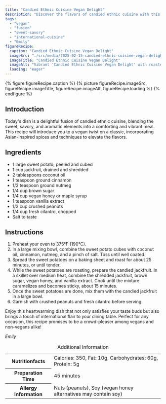 ```yaml
---
title: "Candied Ethnic Cuisine Vegan Delight"
description: "Discover the flavors of candied ethnic cuisine with this vegan delight, blending sweet potatoes, candied jackfruit, and spices for a unique meal."
tags:
  - "vegan"
  - "fusion"
  - "sweet-savory"
  - "international-cuisine"
  - "Emily"
figureRecipe: 
  caption: "Candied Ethnic Cuisine Vegan Delight"
  imageSrc: "./src/media/2025-02-15-candied-ethnic-cuisine-vegan-delight-1916.png"
  imageTitle: "Candied Ethnic Cuisine Vegan Delight"
  imageAlt: "Vibrant 'Candied Ethnic Cuisine Vegan Delight' with roasted sweet potato and caramelized jackfruit, garnished with peanuts and cilantro on a minimalist table."
  loading: "eager"
---
```


{% figure figureRecipe.caption %}
{% picture figureRecipe.imageSrc, figureRecipe.imageTitle, figureRecipe.imageAlt, figureRecipe.loading %}
{% endfigure %}

## Introduction

Today's dish is a delightful fusion of candied ethnic cuisine, blending the sweet, savory, and aromatic elements into a comforting and vibrant meal. This recipe will introduce you to a vegan twist on a classic, incorporating Asian-inspired spices and techniques to elevate the flavors.

## Ingredients

- 1 large sweet potato, peeled and cubed
- 1 cup jackfruit, drained and shredded
- 2 tablespoons coconut oil
- 1 teaspoon ground cinnamon
- 1/2 teaspoon ground nutmeg
- 1/4 cup brown sugar
- 1/4 cup vegan honey or maple syrup
- 1 teaspoon vanilla extract
- 1/2 cup crushed peanuts
- 1/4 cup fresh cilantro, chopped
- Salt to taste

## Instructions

1. Preheat your oven to 375°F (190°C).
2. In a large mixing bowl, combine the sweet potato cubes with coconut oil, cinnamon, nutmeg, and a pinch of salt. Toss until well coated.
3. Spread the sweet potatoes on a baking sheet and roast for about 25 minutes, or until tender.
4. While the sweet potatoes are roasting, prepare the candied jackfruit. In a skillet over medium heat, combine the shredded jackfruit, brown sugar, vegan honey, and vanilla extract. Cook until the mixture caramelizes and becomes sticky, about 15 minutes.
5. Once the sweet potatoes are done, mix them with the candied jackfruit in a large bowl.
6. Garnish with crushed peanuts and fresh cilantro before serving.

Enjoy this heartwarming dish that not only satisfies your taste buds but also brings a touch of international flair to your dining table. Perfect for any occasion, this recipe promises to be a crowd-pleaser among vegans and non-vegans alike!

*Emily*

<table><caption class='sr-only'>Additional Information</caption><tr><th>Nutritionfacts</th><td>Calories: 350, Fat: 10g, Carbohydrates: 60g, Protein: 5g&nbsp;</td></tr><tr><th>Preparation Time</th><td>45 minutes&nbsp;</td></tr><tr><th>Allergy Information</th><td>Nuts (peanuts), Soy (vegan honey alternatives may contain soy)&nbsp;</td></tr></table>

